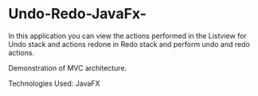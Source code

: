 # Undo-Redo-JavaFx-

In this application you can view the actions performed in the Listview for Undo stack and actions redone in Redo stack and perform undo and redo actions.

Demonstration of MVC architecture.

Technologies Used:
JavaFX
